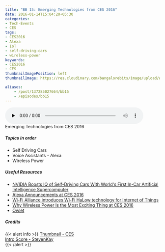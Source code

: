 ```yaml
---
title: "BB 15: Emerging Technologies from CES 2016"
date: 2016-01-14T15:04:20+05:30
categories:
- Tech-Events
- CES
tags:
- CES2016
- Alexa
- IoT
- self-driving-cars
- wireless-power
keywords:
- CES2016
- CES
thumbnailImagePosition: left
thumbnailImage: https://res.cloudinary.com/bangalorebits/image/upload/w_800,h_800,c_fill,r_50/v1517410303/bb-episode-assets/bb15-thumbnail.jpg

aliases:
    - /post/137285027664/bb15
    - /episodes/bb15
---
```

<audio controls="controls" controls style="width: 450px;" preload="none" id="audio_player"><source  src='http://s3-ap-southeast-1.amazonaws.com/bangalorebits/2016/BB_EP15_2016-3.mp3' type="audio/mp3">  </audio>
<BR>
Emerging Technologies from CES 2016
<!--more-->
##### Topics in order
- Self Driving Cars
- Voice Assistants - Alexa
- Wireless Power


##### Useful Resources
*   [NVIDIA Boosts IQ of Self-Driving Cars With World's First In-Car Artificial Intelligence Supercomputer](http://nvidianews.nvidia.com/news/nvidia-boosts-iq-of-self-driving-cars-with-world-s-first-in-car-artificial-intelligence-supercomputer)
*   [Alexa Announcements at CES 2016](https://developer.amazon.com/appsandservices/community/post/Tx12DHY2VB4FKHL/Alexa-Announcements-at-CES-2016)
*   [Wi-Fi Alliance introduces Wi-Fi HaLow technology for Internet of Things](http://www.fiercewireless.com/tech/story/wi-fi-alliance-introduces-wi-fi-halow-technology-internet-things/2016-01-03)
*   [Why Wireless Power Is the Most Exciting Thing at CES 2016](http://spectrum.ieee.org/tech-talk/consumer-electronics/gadgets/why-wireless-power-is-the-most-exciting-thing-at-ces)
*   [Owlet](http://www.owletcare.com/)


##### Credits

{{< alert info  >}}
  [Thumbnail - CES](http://CES.tech) <BR>
  [Intro Score - StevenKay](https://plus.google.com/+StevenKay_Detachment)<BR>
{{< /alert >}}
